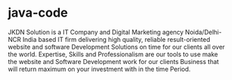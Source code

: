 # java-code
JKDN Solution is a IT Company and Digital Marketing agency Noida/Delhi-NCR India based IT firm delivering high quality, reliable result-oriented website and software Development Solutions on time for our clients all over the world. Expertise, Skills and Professionalism are our tools to use make the website and Software Development work for our clients Business that will return maximum on your investment with in the time Period.
